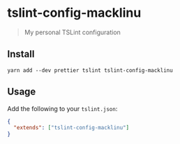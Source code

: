 # tslint-config-macklinu

> My personal TSLint configuration

## Install

```
yarn add --dev prettier tslint tslint-config-macklinu
```

## Usage

Add the following to your `tslint.json`:

```json
{
  "extends": ["tslint-config-macklinu"]
}
```

